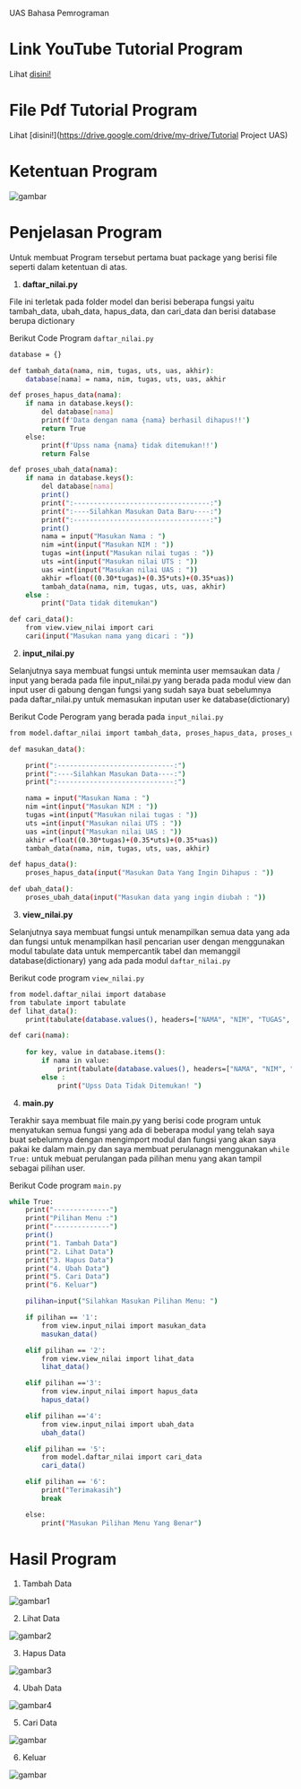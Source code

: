 UAS Bahasa Pemrograman

# Link YouTube Tutorial Program

Lihat [disini!]()

# File Pdf Tutorial Program

Lihat [disini!](https://drive.google.com/drive/my-drive/Tutorial Project UAS)


# Ketentuan Program
![gambar](ss/1.png)

# Penjelasan Program 
Untuk membuat Program tersebut pertama buat package yang berisi file seperti dalam ketentuan di atas.

1. **daftar_nilai.py**

File ini terletak pada folder model dan berisi beberapa fungsi yaitu tambah_data, ubah_data, hapus_data, dan cari_data dan berisi database berupa dictionary

Berikut Code Program ```daftar_nilai.py```
```bash
database = {}

def tambah_data(nama, nim, tugas, uts, uas, akhir):
    database[nama] = nama, nim, tugas, uts, uas, akhir

def proses_hapus_data(nama):
    if nama in database.keys():
        del database[nama]
        print(f'Data dengan nama {nama} berhasil dihapus!!')
        return True
    else:
        print(f'Upss nama {nama} tidak ditemukan!!')
        return False

def proses_ubah_data(nama):
    if nama in database.keys():
        del database[nama]
        print()
        print(":----------------------------------:")
        print(":----Silahkan Masukan Data Baru----:")
        print(":----------------------------------:")
        print()
        nama = input("Masukan Nama : ")
        nim =int(input("Masukan NIM : "))
        tugas =int(input("Masukan nilai tugas : "))
        uts =int(input("Masukan nilai UTS : "))
        uas =int(input("Masukan nilai UAS : "))
        akhir =float((0.30*tugas)+(0.35*uts)+(0.35*uas))
        tambah_data(nama, nim, tugas, uts, uas, akhir)
    else :
        print("Data tidak ditemukan")

def cari_data():
    from view.view_nilai import cari
    cari(input("Masukan nama yang dicari : "))
```
2. **input_nilai.py**

Selanjutnya saya membuat fungsi untuk meminta user memsaukan data / input yang berada pada file input_nilai.py yang berada pada modul view dan input user di gabung dengan fungsi yang sudah saya buat sebelumnya pada daftar_nilai.py untuk memasukan inputan user ke database(dictionary)

Berikut Code Perogram yang berada pada ```input_nilai.py```
```bash
from model.daftar_nilai import tambah_data, proses_hapus_data, proses_ubah_data

def masukan_data():

    print(":-----------------------------:")
    print(":----Silahkan Masukan Data----:")
    print(":-----------------------------:")

    nama = input("Masukan Nama : ")
    nim =int(input("Masukan NIM : "))
    tugas =int(input("Masukan nilai tugas : "))
    uts =int(input("Masukan nilai UTS : "))
    uas =int(input("Masukan nilai UAS : "))
    akhir =float((0.30*tugas)+(0.35*uts)+(0.35*uas))
    tambah_data(nama, nim, tugas, uts, uas, akhir)

def hapus_data():
    proses_hapus_data(input("Masukan Data Yang Ingin Dihapus : "))

def ubah_data():
    proses_ubah_data(input("Masukan data yang ingin diubah : "))
```

3. **view_nilai.py**

Selanjutnya saya membuat fungsi untuk menampilkan semua data yang ada dan fungsi untuk menampilkan hasil pencarian user dengan menggunakan modul tabulate data untuk mempercantik tabel dan memanggil database(dictionary) yang ada pada modul ```daftar_nilai.py```

Berikut code program ```view_nilai.py```

```bash
from model.daftar_nilai import database 
from tabulate import tabulate 
def lihat_data():
    print(tabulate(database.values(), headers=["NAMA", "NIM", "TUGAS", "UTS", "UAS","AKHIR"], tablefmt="double_grid"))

def cari(nama):
    
    for key, value in database.items():
        if nama in value:
            print(tabulate(database.values(), headers=["NAMA", "NIM", "TUGAS", "UTS", "UAS","AKHIR"], tablefmt="double_grid"))
        else :
            print("Upss Data Tidak Ditemukan! ")
```
4. **main.py**

Terakhir saya membuat file main.py yang berisi code program untuk menyatukan semua fungsi yang ada di beberapa modul yang telah saya buat sebelumnya dengan mengimport modul dan fungsi yang akan saya pakai ke dalam main.py dan saya membuat perulanagn menggunakan ```while True:```  untuk mebuat perulangan pada pilihan menu yang akan tampil sebagai pilihan user.

Berikut Code program ```main.py```
```bash
while True:
    print("--------------")
    print("Pilihan Menu :")
    print("--------------")
    print()
    print("1. Tambah Data")
    print("2. Lihat Data")
    print("3. Hapus Data") 
    print("4. Ubah Data")
    print("5. Cari Data") 
    print("6. Keluar")

    pilihan=input("Silahkan Masukan Pilihan Menu: ")

    if pilihan == '1':
        from view.input_nilai import masukan_data
        masukan_data()

    elif pilihan == '2':
        from view.view_nilai import lihat_data
        lihat_data()

    elif pilihan =='3':
        from view.input_nilai import hapus_data
        hapus_data()

    elif pilihan =='4':
        from view.input_nilai import ubah_data
        ubah_data()

    elif pilihan == '5':
        from model.daftar_nilai import cari_data
        cari_data()

    elif pilihan == '6':
        print("Terimakasih")
        break 

    else:
        print("Masukan Pilihan Menu Yang Benar")
```

# Hasil Program 
1. Tambah Data

![gambar1](ss/t.png)

2. Lihat Data

![gambar2](ss/l.png)

3. Hapus Data

![gambar3](ss/h.png)

4. Ubah Data

![gambar4](ss/u.png)

5. Cari Data

![gambar](ss/c.png)

6. Keluar

![gambar](ss/k.png)

